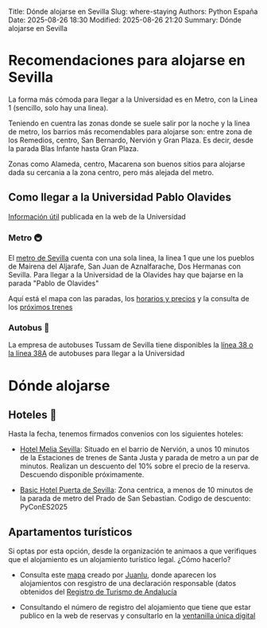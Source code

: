 Title: Dónde alojarse en Sevilla
Slug: where-staying
Authors: Python España
Date: 2025-08-26 18:30
Modified: 2025-08-26 21:20
Summary: Dónde alojarse en Sevilla


# Recomendaciones para alojarse en Sevilla

La forma más cómoda para llegar a la Universidad es en Metro, con la Linea 1 (sencillo, solo hay una linea).

Teniendo en cuentra las zonas donde se suele salir por la noche y la linea de metro, los barrios más recomendables para alojarse son: entre zona de los Remedios, centro, San Bernardo, Nervión y Gran Plaza. Es decir, desde la parada Blas Infante hasta Gran Plaza.

Zonas como Alameda, centro, Macarena son buenos sitios para alojarse dada su cercania a la zona centro, pero más alejada del metro.


## Como llegar a la Universidad Pablo Olavides

[Información útil](https://www.upo.es/estudiantes/en/why-study-at-upo/seville/Transporte-00001/) publicada en la web de la Universidad

### Metro 🚇

El [metro de Sevilla](https://www.metro-sevilla.es/) cuenta con una sola linea, la linea 1 que une los pueblos de Mairena del Aljarafe, San Juan de Aznalfarache, Dos Hermanas con Sevilla.
Para llegar a la Universidad de la Olavides hay que bajarse en la parada "Pablo de Olavides"

Aquí está el mapa con las paradas, los [horarios y precios](https://www.metro-sevilla.es/horarios-y-tarifas) y la consulta de los [próximos trenes](https://www.metro-sevilla.es/proximos)

### Autobus 🚌

La empresa de autobuses Tussam de Sevilla tiene disponibles la [línea 38 o la línea 38A](https://reddelineas.tussam.es/?linea=38&lang=es) de autobuses para llegar a la Universidad

<!--
### Taxi 🚕

TODO
### Coche 🚗

Si llegas a Sevilla en coche, puede ser una buena idea, aparcar en el parking de la Universidad Pablo Olavides y moverse en transporte público. Aparcar por el centro de Sevilla, e incluso por zonas no tan céntricas, puede no ser una buena idea.
--->

# Dónde alojarse

## Hoteles 🏨

Hasta la fecha, tenemos firmados convenios con los siguientes hoteles:

- [Hotel Melia Sevilla](https://www.melia.com/es/hoteles/espana/sevilla/melia-sevilla): Situado en el barrio de Nervión, a unos 10 minutos de la Estaciones de trenes de Santa Justa y parada de metro a un par de minutos.
Realizan un descuento del 10% sobre el precio de la reserva.
Descuendo disponible próximamente.
<!--

 La reserva debe de hacerse desde esta página: [Reserva en el Melia Sevilla con un 10% de descuento](LINK)
--->


- [Basic Hotel Puerta de Sevilla](https://www.basichotelpuertadesevilla.com/): Zona centrica, a menos de 10 minutos de la parada de metro del Prado de San Sebastian.
Codigo de descuento: PyConES2025


## Apartamentos turísticos
Si optas por esta opción, desde la organización te animaos a que verifiques que el alojamiento es un alojamiento turístico legal. ¿Cómo hacerlo?

* Consulta este [mapa](https://felt.com/map/Alojamientos-turisticos-Sevilla-s9AeOLVRcQJ9BcYuHNZ6qvDC?loc=37.38896,-5.99139,15.02z) creado por [Juanlu](https://es.linkedin.com/in/juanluiscanor), donde aparecen los alojamientos con resgistro de una declaración responsable (datos obtenidos del [Registro de Turismo de Andalucía](https://www.juntadeandalucia.es/organismos/turismoyandaluciaexterior/areas/turismo/registro-turismo/buscador-establecimientos-servicios-turisticos.html)

* Consultando el número de registro del alojamiento que tiene que estar publico en la web de reservas y consultarlo en la [ventanilla única digital](https://www.mivau.gob.es/vivienda/ventanilla-unica/preguntas-frecuentes-sobre-ventanilla-unica-digital)


